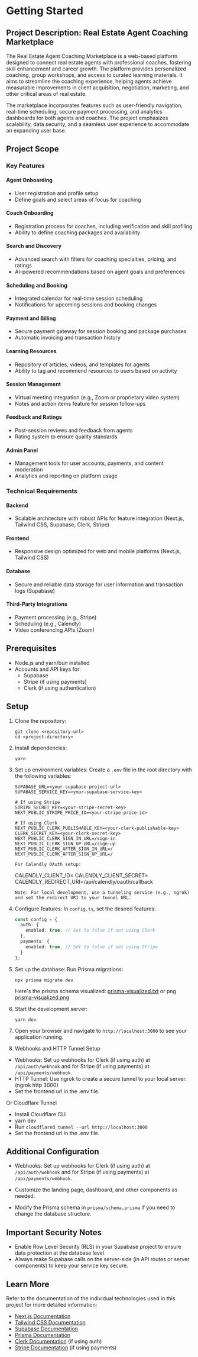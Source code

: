 # Getting Started

## Project Description: Real Estate Agent Coaching Marketplace

The Real Estate Agent Coaching Marketplace is a web-based platform designed to connect real estate agents with professional coaches, fostering skill enhancement and career growth. The platform provides personalized coaching, group workshops, and access to curated learning materials. It aims to streamline the coaching experience, helping agents achieve measurable improvements in client acquisition, negotiation, marketing, and other critical areas of real estate.

The marketplace incorporates features such as user-friendly navigation, real-time scheduling, secure payment processing, and analytics dashboards for both agents and coaches. The project emphasizes scalability, data security, and a seamless user experience to accommodate an expanding user base.

## Project Scope

### Key Features

#### Agent Onboarding
- User registration and profile setup
- Define goals and select areas of focus for coaching

#### Coach Onboarding
- Registration process for coaches, including verification and skill profiling
- Ability to define coaching packages and availability

#### Search and Discovery
- Advanced search with filters for coaching specialties, pricing, and ratings
- AI-powered recommendations based on agent goals and preferences

#### Scheduling and Booking
- Integrated calendar for real-time session scheduling
- Notifications for upcoming sessions and booking changes

#### Payment and Billing
- Secure payment gateway for session booking and package purchases
- Automatic invoicing and transaction history

#### Learning Resources
- Repository of articles, videos, and templates for agents
- Ability to tag and recommend resources to users based on activity

#### Session Management
- Virtual meeting integration (e.g., Zoom or proprietary video system)
- Notes and action items feature for session follow-ups

#### Feedback and Ratings
- Post-session reviews and feedback from agents
- Rating system to ensure quality standards

#### Admin Panel
- Management tools for user accounts, payments, and content moderation
- Analytics and reporting on platform usage

### Technical Requirements

#### Backend
- Scalable architecture with robust APIs for feature integration (Next.js, Tailwind CSS, Supabase, Clerk, Stripe)

#### Frontend
- Responsive design optimized for web and mobile platforms (Next.js, Tailwind CSS)

#### Database
- Secure and reliable data storage for user information and transaction logs (Supabase)

#### Third-Party Integrations
- Payment processing (e.g., Stripe)
- Scheduling (e.g., Calendly)
- Video conferencing APIs (Zoom)

## Prerequisites
- Node.js and yarn/bun installed
- Accounts and API keys for:
  - Supabase
  - Stripe (if using payments)
  - Clerk (if using authentication)

## Setup

1. Clone the repository:
   ```
   git clone <repository-url>
   cd <project-directory>
   ```

2. Install dependencies:
   ```
   yarn
   ```

3. Set up environment variables:
   Create a `.env` file in the root directory with the following variables:
   ```
   SUPABASE_URL=<your-supabase-project-url>
   SUPABASE_SERVICE_KEY=<your-supabase-service-key>

   # If using Stripe
   STRIPE_SECRET_KEY=<your-stripe-secret-key>
   NEXT_PUBLIC_STRIPE_PRICE_ID=<your-stripe-price-id>

   # If using Clerk
   NEXT_PUBLIC_CLERK_PUBLISHABLE_KEY=<your-clerk-publishable-key>
   CLERK_SECRET_KEY=<your-clerk-secret-key>
   NEXT_PUBLIC_CLERK_SIGN_IN_URL=/sign-in
   NEXT_PUBLIC_CLERK_SIGN_UP_URL=/sign-up
   NEXT_PUBLIC_CLERK_AFTER_SIGN_IN_URL=/
   NEXT_PUBLIC_CLERK_AFTER_SIGN_UP_URL=/

   For Calendly OAuth setup:
   ```
   CALENDLY_CLIENT_ID=<your-calendly-client-id>
   CALENDLY_CLIENT_SECRET=<your-calendly-client-secret>
   CALENDLY_REDIRECT_URI=<your-domain>/api/calendly/oauth/callback
   ```
   Note: For local development, use a tunneling service (e.g., ngrok) and set the redirect URI to your tunnel URL.
   ```

4. Configure features:
   In `config.ts`, set the desired features:
   ```typescript
   const config = {
     auth: {
       enabled: true, // Set to false if not using Clerk
     },
     payments: {
       enabled: true, // Set to false if not using Stripe
     }
   };
   ```

5. Set up the database:
   Run Prisma migrations:
   ```
   npx prisma migrate dev
   ```

   Here's the prisma schema visualized: [prisma-visualized.txt](prisma/prisma-visualized.txt)
   or png [prisma-visualized.png](prisma/prisma-visualized.png)
   

6. Start the development server:
   ```
   yarn dev
   ```

7. Open your browser and navigate to `http://localhost:3000` to see your application running.

8. Webhooks and HTTP Tunnel Setup

- Webhooks: Set up webhooks for Clerk (if using auth) at `/api/auth/webhook` and for Stripe (if using payments) at `/api/payments/webhook`.
- HTTP Tunnel: Use ngrok to create a secure tunnel to your local server. (ngrok http 3000)
- Set the frontend url in the .env file.

Or Cloudflare Tunnel
- Install Cloudflare CLI
- yarn dev
- Run `cloudflared tunnel --url http://localhost:3000`
- Set the frontend url in the .env file.


## Additional Configuration

- Webhooks: Set up webhooks for Clerk (if using auth) at `/api/auth/webhook` and for Stripe (if using payments) at `/api/payments/webhook`.
- Customize the landing page, dashboard, and other components as needed.


- Modify the Prisma schema in `prisma/schema.prisma` if you need to change the database structure.

## Important Security Notes

- Enable Row Level Security (RLS) in your Supabase project to ensure data protection at the database level.
- Always make Supabase calls on the server-side (in API routes or server components) to keep your service key secure.

## Learn More

Refer to the documentation of the individual technologies used in this project for more detailed information:
- [Next.js Documentation](https://nextjs.org/docs)
- [Tailwind CSS Documentation](https://tailwindcss.com/docs)
- [Supabase Documentation](https://supabase.io/docs)
- [Prisma Documentation](https://www.prisma.io/docs)
- [Clerk Documentation](https://clerk.dev/docs) (if using auth)
- [Stripe Documentation](https://stripe.com/docs) (if using payments)
